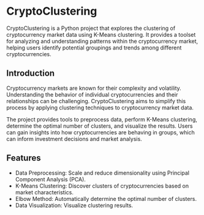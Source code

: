 # CryptoClustering
CryptoClustering is a Python project that explores the clustering of cryptocurrency market data using K-Means clustering. It provides a toolset for analyzing and understanding patterns within the cryptocurrency market, helping users identify potential groupings and trends among different cryptocurrencies.

## Introduction
Cryptocurrency markets are known for their complexity and volatility. Understanding the behavior of individual cryptocurrencies and their relationships can be challenging. CryptoClustering aims to simplify this process by applying clustering techniques to cryptocurrency market data.

The project provides tools to preprocess data, perform K-Means clustering, determine the optimal number of clusters, and visualize the results. Users can gain insights into how cryptocurrencies are behaving in groups, which can inform investment decisions and market analysis.

## Features
- Data Preprocessing: Scale and reduce dimensionality using Principal Component Analysis (PCA).
- K-Means Clustering: Discover clusters of cryptocurrencies based on market characteristics.
- Elbow Method: Automatically determine the optimal number of clusters.
- Data Visualization: Visualize clustering results.
